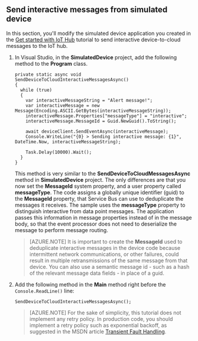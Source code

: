 ## Send interactive messages from simulated device

In this section, you'll modify the simulated device application you created in the [Get started with IoT Hub] tutorial to send interactive device-to-cloud messages to the IoT hub.

1. In Visual Studio, in the **SimulatedDevice** project, add the following method to the **Program** class.

    ```
    private static async void SendDeviceToCloudInteractiveMessagesAsync()
    {
      while (true)
      {
        var interactiveMessageString = "Alert message!";
        var interactiveMessage = new Message(Encoding.ASCII.GetBytes(interactiveMessageString));
        interactiveMessage.Properties["messageType"] = "interactive";
        interactiveMessage.MessageId = Guid.NewGuid().ToString();

        await deviceClient.SendEventAsync(interactiveMessage);
        Console.WriteLine("{0} > Sending interactive message: {1}", DateTime.Now, interactiveMessageString);

        Task.Delay(10000).Wait();
      }
    }
    ```

    This method is very similar to the **SendDeviceToCloudMessagesAsync** method in **SimulatedDevice** project. The only differences are that you now set the **MessageId** system property, and a user property called **messageType**.
    The code assigns a globally unique identifier (guid) to the **MessageId** property, that Service Bus can use to deduplicate the messages it receives. The sample uses the **messageType** property to distinguish interactive from data point messages. The application passes this information in message properties instead of in the message body, so that the event processor does not need to deserialize the message to perform message routing.

    > [AZURE.NOTE] It is important to create the **MessageId** used to deduplicate interactive messages in the device code because intermittent network communications, or other failures, could result in multiple retransmissions of the same message from that device. You can also use a semantic message id - such as a hash of the relevant message data fields - in place of a guid.

2. Add the following method in the **Main** method right before the `Console.ReadLine()` line:

    ````
    SendDeviceToCloudInteractiveMessagesAsync();
    ````

    > [AZURE.NOTE] For the sake of simplicity, this tutorial does not implement any retry policy. In production code, you should implement a retry policy such as exponential backoff, as suggested in the MSDN article [Transient Fault Handling].

<!-- Links -->
[Transient Fault Handling]: https://msdn.microsoft.com/library/hh675232.aspx
[Get started with IoT Hub]: ../articles/iot-hub/iot-hub-csharp-csharp-getstarted.md






